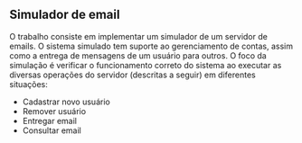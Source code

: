 ## Simulador de email
O trabalho consiste em implementar um simulador de um servidor de emails. O sistema simulado tem suporte ao gerenciamento de contas, assim como a entrega de mensagens de um usuário para outros.
O foco da simulação é verificar o funcionamento correto do sistema ao executar as diversas operações do servidor (descritas a seguir) em diferentes situações:
-  Cadastrar novo usuário
- Remover usuário
- Entregar email
- Consultar email
